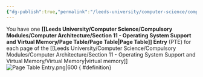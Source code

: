 ```yaml
---
{"dg-publish":true,"permalink":"/leeds-university/computer-science/compulsory-modules/computer-architecture/section-11-operating-system-support-and-virtual-memory/page-table/page-table-entry-pte/","tags":["Definition"]}
---
```


You have one **[[Leeds University/Computer Science/Compulsory Modules/Computer Architecture/Section 11 - Operating System Support and Virtual Memory/Page Table/Page Table\|Page Table]] Entry** (PTE) for each page of the [[Leeds University/Computer Science/Compulsory Modules/Computer Architecture/Section 11 - Operating System Support and Virtual Memory/Virtual Memory\|virtual memory]]
![Page Table Entry.png|600](/img/user/Leeds%20University/Computer%20Science/Compulsory%20Modules/Computer%20Architecture/Section%2011%20-%20Operating%20System%20Support%20and%20Virtual%20Memory/Images/Page%20Table%20Entry.png)
{ #definition}


